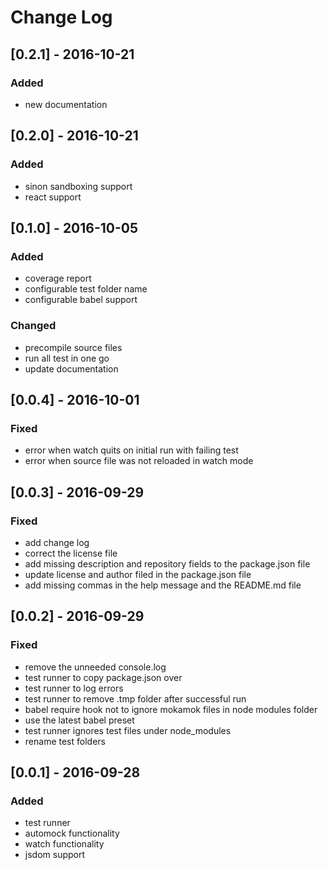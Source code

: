 # Change Log

## [0.2.1] - 2016-10-21

### Added
- new documentation

## [0.2.0] - 2016-10-21

### Added
- sinon sandboxing support
- react support


## [0.1.0] - 2016-10-05

### Added
- coverage report
- configurable test folder name
- configurable babel support

### Changed
- precompile source files
- run all test in one go
- update documentation


## [0.0.4] - 2016-10-01

### Fixed
- error when watch quits on initial run with failing test
- error when source file was not reloaded in watch mode


## [0.0.3] - 2016-09-29

### Fixed
- add change log
- correct the license file
- add missing description and repository fields to the package.json file
- update license and author filed in the package.json file
- add missing commas in the help message and the README.md file


## [0.0.2] - 2016-09-29

### Fixed
- remove the unneeded console.log
- test runner to copy package.json over
- test runner to log errors
- test runner to remove .tmp folder after successful run
- babel require hook not to ignore mokamok files in node modules folder
- use the latest babel preset
- test runner ignores test files under node_modules
- rename test folders


## [0.0.1] - 2016-09-28

### Added
- test runner
- automock functionality
- watch functionality
- jsdom support
